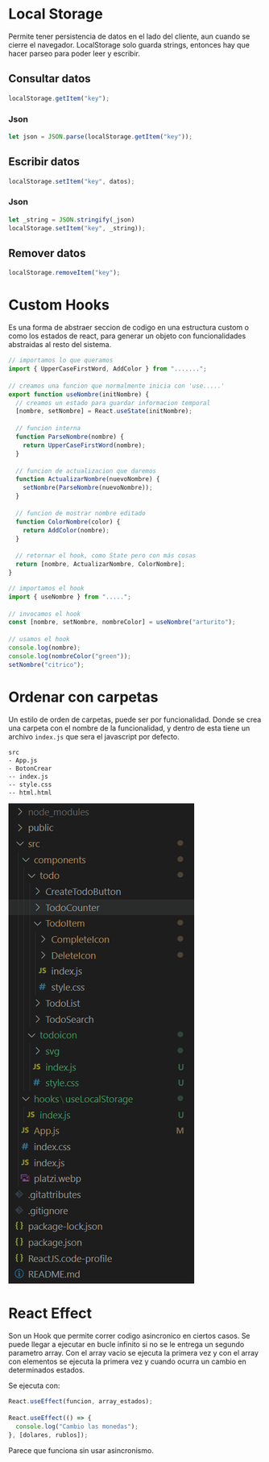 # Local Storage

Permite tener persistencia de datos en el lado del cliente, aun cuando se cierre el navegador. LocalStorage solo guarda strings, entonces hay que hacer parseo para poder leer y escribir.

## Consultar datos

```js
localStorage.getItem("key");
```

### Json

```js
let json = JSON.parse(localStorage.getItem("key"));
```

## Escribir datos

```js
localStorage.setItem("key", datos);
```

### Json

```js
let _string = JSON.stringify(_json)
localStorage.setItem("key", _string));
```

## Remover datos

```js
localStorage.removeItem("key");
```

# Custom Hooks

Es una forma de abstraer seccion de codigo en una estructura custom o como los estados de react, para generar un objeto con funcionalidades abstraidas al resto del sistema.

```js
// importamos lo que queramos
import { UpperCaseFirstWord, AddColor } from ".......";

// creamos una funcion que normalmente inicia con 'use.....'
export function useNombre(initNombre) {
  // creamos un estado para guardar informacion temporal
  [nombre, setNombre] = React.useState(initNombre);

  // funcion interna
  function ParseNombre(nombre) {
    return UpperCaseFirstWord(nombre);
  }

  // funcion de actualizacion que daremos
  function ActualizarNombre(nuevoNombre) {
    setNombre(ParseNombre(nuevoNombre));
  }

  // funcion de mostrar nombre editado
  function ColorNombre(color) {
    return AddColor(nombre);
  }

  // retornar el hook, como State pero con más cosas
  return [nombre, ActualizarNombre, ColorNombre];
}
```

```js
// importamos el hook
import { useNombre } from ".....";

// invocamos el hook
const [nombre, setNombre, nombreColor] = useNombre("arturito");

// usamos el hook
console.log(nombre);
console.log(nombreColor("green"));
setNombre("citrico");
```

# Ordenar con carpetas

Un estilo de orden de carpetas, puede ser por funcionalidad. Donde se crea una carpeta con el nombre de la funcionalidad, y dentro de esta tiene un archivo `index.js` que sera el javascript por defecto.

```files
src
- App.js
- BotonCrear
-- index.js
-- style.css
-- html.html
```

<img src='./img/folders.png'>

# React Effect

Son un Hook que permite correr codigo asincronico en ciertos casos. Se puede llegar a ejecutar en bucle infinito si no se le entrega un segundo parametro array. Con el array vacio se ejecuta la primera vez y con el array con elementos se ejecuta la primera vez y cuando ocurra un cambio en determinados estados.

Se ejecuta con:

```js
React.useEffect(funcion, array_estados);

React.useEffect(() => {
  console.log("Cambio las monedas");
}, [dolares, rublos]);
```

Parece que funciona sin usar asincronismo.
